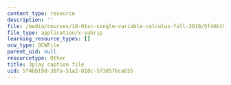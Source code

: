 ```yaml
---
content_type: resource
description: ''
file: /media/courses/18-01sc-single-variable-calculus-fall-2010/5f46b19d38fa51a2818c5738576cab55_HaOHUfymsuk.vtt
file_type: application/x-subrip
learning_resource_types: []
ocw_type: OCWFile
parent_uid: null
resourcetype: Other
title: 3play caption file
uid: 5f46b19d-38fa-51a2-818c-5738576cab55
---
```

